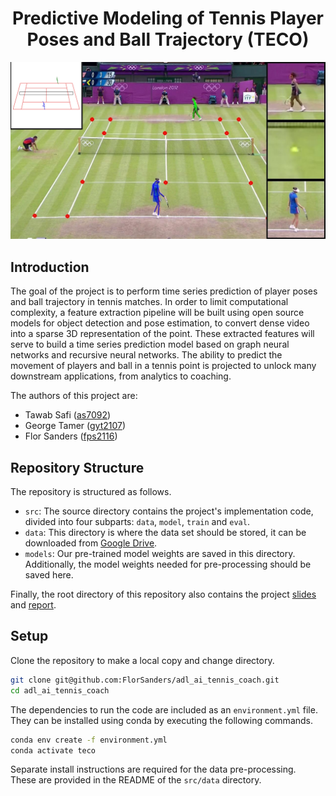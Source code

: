 <div align="center">
    <h1 align="center">Predictive Modeling of Tennis Player Poses and Ball Trajectory (TECO)</h1>
    <img src="assets/cover.png" alt="SOLA" width="600" >
</div>

## Introduction

The goal of the project is to perform time series prediction of player poses and ball trajectory in tennis matches.
In order to limit computational complexity, a feature extraction pipeline will be built using open source models for object detection and pose estimation, to convert dense video into a sparse 3D representation of the point.
These extracted features will serve to build a time series prediction model based on graph neural networks and recursive neural networks.
The ability to predict the movement of players and ball in a tennis point is projected to unlock many downstream applications, from analytics to coaching.

The authors of this project are:

- Tawab Safi ([as7092](mailto:as7092@columbia.edu))
- George Tamer ([gyt2107](mailto:gyt2107@columbia.edu))
- Flor Sanders ([fps2116](mailto:fps2116@columbia.edu))

## Repository Structure

The repository is structured as follows.

- `src`: The source directory contains the project's implementation code, divided into four subparts: `data`, `model`, `train` and `eval`.
- `data`: This directory is where the data set should be stored, it can be downloaded from [Google Drive](https://drive.google.com/file/d/1HTamT51Mbb_vGaUXgQctgHYH3q80e_Wl/view?usp=sharing).
- `models`: Our pre-trained model weights are saved in this directory. Additionally, the model weights needed for pre-processing should be saved here.

Finally, the root directory of this repository also contains the project [slides](./slides.pdf) and [report](./report.pdf).

## Setup

Clone the repository to make a local copy and change directory.

```bash
git clone git@github.com:FlorSanders/adl_ai_tennis_coach.git
cd adl_ai_tennis_coach
```

The dependencies to run the code are included as an `environment.yml` file.  
They can be installed using conda by executing the following commands.

```bash
conda env create -f environment.yml
conda activate teco
```

Separate install instructions are required for the data pre-processing.  
These are provided in the README of the `src/data` directory.
